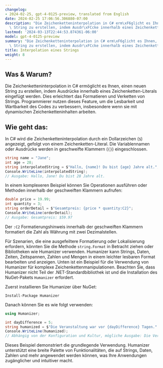 ```yaml
---
changelog:
- 2024-02-25, gpt-4-0125-preview, translated from English
date: 2024-02-25 17:06:56.306880-07:00
description: "Die Zeichenketteninterpolation in C# erm\xF6glicht es Ihnen, einen neuen\
  \ String zu erstellen, indem Ausdr\xFCcke innerhalb eines Zeichenketten-Literals\u2026"
lastmod: '2024-03-13T22:44:53.874361-06:00'
model: gpt-4-0125-preview
summary: "Die Zeichenketteninterpolation in C# erm\xF6glicht es Ihnen, einen neuen\
  \ String zu erstellen, indem Ausdr\xFCcke innerhalb eines Zeichenketten-Literals\u2026"
title: Interpolation eines Strings
weight: 8
---
```


## Was & Warum?
Die Zeichenketteninterpolation in C# ermöglicht es Ihnen, einen neuen String zu erstellen, indem Ausdrücke innerhalb eines Zeichenketten-Literals eingefügt werden. Dies erleichtert das Formatieren und Verketten von Strings. Programmierer nutzen dieses Feature, um die Lesbarkeit und Wartbarkeit des Codes zu verbessern, insbesondere wenn sie mit dynamischen Zeichenketteninhalten arbeiten.

## Wie geht das:
In C# wird die Zeichenketteninterpolation durch ein Dollarzeichen (`$`) angezeigt, gefolgt von einem Zeichenketten-Literal. Die Variablennamen oder Ausdrücke werden in geschweifte Klammern (`{}`) eingeschlossen.

```csharp
string name = "Jane";
int age = 28;
string interpolatedString = $"Hallo, {name}! Du bist {age} Jahre alt.";
Console.WriteLine(interpolatedString);
// Ausgabe: Hallo, Jane! Du bist 28 Jahre alt.
```

In einem komplexeren Beispiel können Sie Operationen ausführen oder Methoden innerhalb der geschweiften Klammern aufrufen:

```csharp
double price = 19.99;
int quantity = 3;
string orderDetail = $"Gesamtpreis: {price * quantity:C2}";
Console.WriteLine(orderDetail);
// Ausgabe: Gesamtpreis: $59.97
```
Der `:C2` Formatierungshinweis innerhalb der geschweiften Klammern formatiert die Zahl als Währung mit zwei Dezimalstellen.

Für Szenarien, die eine ausgefeiltere Formatierung oder Lokalisierung erfordern, könnten Sie die Methode `string.Format` in Betracht ziehen oder Bibliotheken wie Humanizer verwenden. Humanizer kann Strings, Daten, Zeiten, Zeitspannen, Zahlen und Mengen in einem leichter lesbaren Format bearbeiten und anzeigen. Unten ist ein Beispiel für die Verwendung von Humanizer für komplexe Zeichenkettenmanipulationen. Beachten Sie, dass Humanizer nicht Teil der .NET-Standardbibliothek ist und die Installation des NuGet-Pakets `Humanizer` erfordert.

Zuerst installieren Sie Humanizer über NuGet:

```
Install-Package Humanizer
```

Danach können Sie es wie folgt verwenden:

```csharp
using Humanizer;

int dayDifference = 5;
string humanized = $"Die Veranstaltung war vor {dayDifference} Tagen.".Humanize();
Console.WriteLine(humanized);
// Abhängig von der Konfiguration und Kultur, mögliche Ausgabe: Die Veranstaltung war vor 5 Tagen.
```

Dieses Beispiel demonstriert die grundlegende Verwendung. Humanizer unterstützt eine breite Palette von Funktionalitäten, die auf Strings, Daten, Zahlen und mehr angewendet werden können, was Ihre Anwendungen zugänglicher und intuitiver macht.
